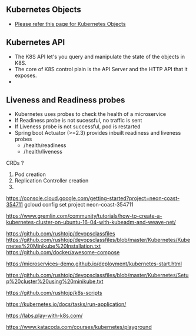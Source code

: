 

## Kubernetes Objects
-   [Please refer this page for Kubernetes Objects](k8s-objects.md)

## Kubernetes API
-   The K8S API let's you query and manipulate the state of the objects in K8S.
-   The core of K8S control plain is the API Server and the HTTP API that it exposes.
-   



## Liveness and Readiness probes
-   Kubernetes uses probes to check the health of a microservice
-   If Readiness probe is not sucessful, no traffic is sent
-   If Liveness probe is not successful, pod is restarted
-   Spring boot Actuator (>=2.3) provides inbuilt readiness and liveness probes
    -   /health/readiness
    -   /health/liveness

CRDs ?

1. Pod creation
2. Replication Controller creation
3. 


https://console.cloud.google.com/getting-started?project=neon-coast-354711
gcloud config set project neon-coast-354711

https://www.gremlin.com/community/tutorials/how-to-create-a-kubernetes-cluster-on-ubuntu-16-04-with-kubeadm-and-weave-net/

https://github.com/rushtojp/devopsclassfiles
https://github.com/rushtojp/devopsclassfiles/blob/master/Kubernetes/Kubernetes%20Minikube%20Installation.txt
https://github.com/docker/awesome-compose

https://microservices-demo.github.io/deployment/kubernetes-start.html

https://github.com/rushtojp/devopsclassfiles/blob/master/Kubernetes/Setup%20cluster%20using%20minikube.txt

https://github.com/rushtojp/k8s-scripts

https://kubernetes.io/docs/tasks/run-application/

https://labs.play-with-k8s.com/

https://www.katacoda.com/courses/kubernetes/playground